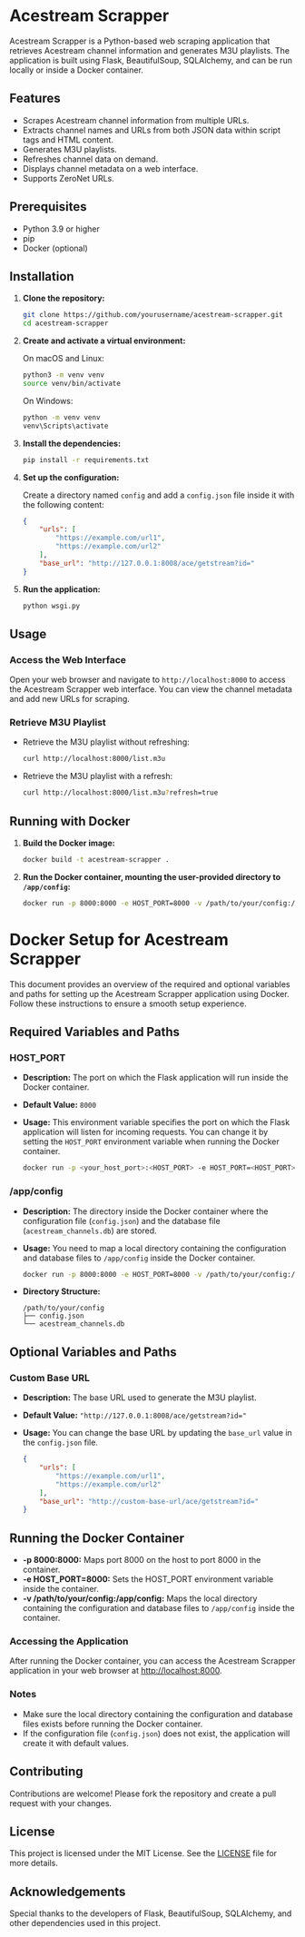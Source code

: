 # Acestream Scrapper

Acestream Scrapper is a Python-based web scraping application that retrieves Acestream channel information and generates M3U playlists. The application is built using Flask, BeautifulSoup, SQLAlchemy, and can be run locally or inside a Docker container.

## Features

- Scrapes Acestream channel information from multiple URLs.
- Extracts channel names and URLs from both JSON data within script tags and HTML content.
- Generates M3U playlists.
- Refreshes channel data on demand.
- Displays channel metadata on a web interface.
- Supports ZeroNet URLs.

## Prerequisites

- Python 3.9 or higher
- pip
- Docker (optional)

## Installation

1. **Clone the repository:**

    ```bash
    git clone https://github.com/yourusername/acestream-scrapper.git
    cd acestream-scrapper
    ```

2. **Create and activate a virtual environment:**

    On macOS and Linux:
    ```bash
    python3 -m venv venv
    source venv/bin/activate
    ```

    On Windows:
    ```bash
    python -m venv venv
    venv\Scripts\activate
    ```

3. **Install the dependencies:**

    ```bash
    pip install -r requirements.txt
    ```

4. **Set up the configuration:**

    Create a directory named `config` and add a `config.json` file inside it with the following content:

    ```json
    {
        "urls": [
            "https://example.com/url1",
            "https://example.com/url2"
        ],
        "base_url": "http://127.0.0.1:8008/ace/getstream?id="
    }
    ```

5. **Run the application:**

    ```bash
    python wsgi.py
    ```

## Usage

### Access the Web Interface

Open your web browser and navigate to `http://localhost:8000` to access the Acestream Scrapper web interface. You can view the channel metadata and add new URLs for scraping.

### Retrieve M3U Playlist

- Retrieve the M3U playlist without refreshing:

    ```bash
    curl http://localhost:8000/list.m3u
    ```

- Retrieve the M3U playlist with a refresh:

    ```bash
    curl http://localhost:8000/list.m3u?refresh=true
    ```

## Running with Docker

1. **Build the Docker image:**

    ```bash
    docker build -t acestream-scrapper .
    ```

2. **Run the Docker container, mounting the user-provided directory to `/app/config`:**

    ```bash
    docker run -p 8000:8000 -e HOST_PORT=8000 -v /path/to/your/config:/app/config acestream-scrapper
    ```

# Docker Setup for Acestream Scrapper

This document provides an overview of the required and optional variables and paths for setting up the Acestream Scrapper application using Docker. Follow these instructions to ensure a smooth setup experience.

## Required Variables and Paths

### HOST_PORT

- **Description:** The port on which the Flask application will run inside the Docker container.
- **Default Value:** `8000`
- **Usage:** This environment variable specifies the port on which the Flask application will listen for incoming requests. You can change it by setting the `HOST_PORT` environment variable when running the Docker container.

    ```bash
    docker run -p <your_host_port>:<HOST_PORT> -e HOST_PORT=<HOST_PORT> -v /path/to/your/config:/app/config acestream-scrapper
    ```

### /app/config

- **Description:** The directory inside the Docker container where the configuration file (`config.json`) and the database file (`acestream_channels.db`) are stored.
- **Usage:** You need to map a local directory containing the configuration and database files to `/app/config` inside the Docker container.

    ```bash
    docker run -p 8000:8000 -e HOST_PORT=8000 -v /path/to/your/config:/app/config acestream-scrapper
    ```

- **Directory Structure:**
    ```
    /path/to/your/config
    ├── config.json
    └── acestream_channels.db
    ```

## Optional Variables and Paths

### Custom Base URL

- **Description:** The base URL used to generate the M3U playlist.
- **Default Value:** `"http://127.0.0.1:8008/ace/getstream?id="`
- **Usage:** You can change the base URL by updating the `base_url` value in the `config.json` file.

    ```json
    {
        "urls": [
            "https://example.com/url1",
            "https://example.com/url2"
        ],
        "base_url": "http://custom-base-url/ace/getstream?id="
    }
    ```

## Running the Docker Container

- **-p 8000:8000:** Maps port 8000 on the host to port 8000 in the container.
- **-e HOST_PORT=8000:** Sets the HOST_PORT environment variable inside the container.
- **-v /path/to/your/config:/app/config:** Maps the local directory containing the configuration and database files to `/app/config` inside the container.

### Accessing the Application

After running the Docker container, you can access the Acestream Scrapper application in your web browser at [http://localhost:8000](http://localhost:8000).

### Notes

- Make sure the local directory containing the configuration and database files exists before running the Docker container.
- If the configuration file (`config.json`) does not exist, the application will create it with default values.

## Contributing

Contributions are welcome! Please fork the repository and create a pull request with your changes.

## License

This project is licensed under the MIT License. See the [LICENSE](LICENSE) file for more details.

## Acknowledgements

Special thanks to the developers of Flask, BeautifulSoup, SQLAlchemy, and other dependencies used in this project.
